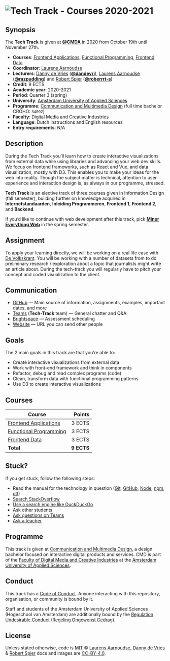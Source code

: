 # ![Tech Track - Courses 2020-2021][banner]

## Synopsis

The **Tech Track** is given at [**@CMDA**][cmda] in 2020 from
October 19th until November 27th.

*   **Courses**: [Frontend Applications][fa], [Functional Programming][fp],
    [Frontend Data][fd]
*   **Coordinator**: [Laurens Aarnoudse][razpudding-gh]
*   **Lecturers**:
    [Danny de Vries][dandevri-gh] ([**@dandevri**][dandevri-gh]),
    [Laurens Aarnoudse][razpudding-gh] ([**@razpudding**][razpudding-gh]) and
    [Robert Spier][roberrrt-s-gh] ([**@roberrrt-s**][roberrrt-s-gh])
*   **Credit**: 9 ECTS
*   **Academic year**: 2020-2021
*   **Period**: Quarter 3 (spring)
*   **University**: [Amsterdam University of Applied Sciences][university]
*   **Programme**: [Communication and Multimedia Design][cmda] (full time bachelor CROHO: `34092`)
*   **Faculty**: [Digital Media and Creative Industries][faculty]
*   **Language**: Dutch instructions and English resources
*   **Entry requirements**: N/A

## Description

During the Tech Track you’ll learn how to create interactive visualizations from external data while using libraries and advancing your web dev skills. We focus on frontend frameworks, such as React and Vue, and data visualization, mostly with D3. This enables you to make your ideas for the web into reality. Though the subject matter is technical, attention to user experience and interaction design is, as always in our programme, stressed. 

**Tech Track** is an elective track of three courses given in Information
Design (fall semester), building further on knowledge acquired in
**Internetstandaarden**, **Inleiding Programmeren**, **Frontend 1**,
**Frontend 2**, and **Backend**.

If you’d like to continue with web development after this track, pick
[**Minor Everything Web**][minor] in the spring semester.

## Assignment

To apply your learning directly, we will be working on a real life case with [De Volkskrant][krant]. You will be working with a number of datasets from to do preliminary research / exploration about a topic that journalists might write an article about. During the tech-track you will regularly have to pitch your concept and coded visualization to the client. 

## Communication

*   [GitHub][home]
    — Main source of information, assignments, examples, important dates,
    and more
*   [Teams][] (**Tech-Track** team)
    — General chatter and Q&A
*   [Brightspace][]
    — Assessment scheduling
*   [Website][]
    — URL you can send other people

## Goals

The 2 main goals in this track are that you’re able to:

*  Create interactive visualizations from external data
*  Work with front-end framework and think in components
*  Refactor, debug and read complex programs (code)
*  Clean, transform data with functional programming patterns
*  Use D3 to create interactive visualizations

## Courses

| Course                       |     Points |
| ---------------------------- | ---------: |
| [Frontend Applications][fa]  |     3 ECTS |
| [Functional Programming][fp] |     3 ECTS |
| [Frontend Data][fd]          |     3 ECTS |
| **Total**                    | **9 ECTS** |

## Stuck?

If you get stuck, follow the following steps:

*   Read the manual for the technology in question
    ([Git](https://git-scm.com/docs),
    [GitHub](https://guides.github.com),
    [Node](https://nodejs.org/api/),
    [npm](https://docs.npmjs.com),
    [d3](https://d3js.org))
*   [Search StackOverflow](https://stackoverflow.com)
*   [Use a search engine like DuckDuckGo](https://duckduckgo.com)
*   Ask other students
*   [Ask questions on Teams][teams]
*   [Ask a teacher][synopsis]

## Programme

This track is given at [Communication and Multimedia Design][bachelor], a
design bachelor focused on interactive digital products and services.
CMD is part of the [Faculty of Digital Media and Creative Industries][faculty]
at the [Amsterdam University of Applied Sciences][university].

## Conduct

This track has a [Code of Conduct][coc].
Anyone interacting with this repository, organisation, or community is bound
by it.

Staff and students of the Amsterdam University of Applied Sciences (Hogeschool
van Amsterdam) are additionally bound by the [Regulation Undesirable
Conduct][ruc] ([Regeling Ongewenst Gedrag][rog]).

## License

Unless stated otherwise, code is [MIT][] © [Laurens Aarnoudse][razpudding-gh], [Danny de Vries][dandevri-gh] & [Robert Spier][roberrrt-s-gh]
docs and images are [CC-BY-4.0][].

<!-- Definitions -->

[bachelor]: https://www.cmd-amsterdam.nl/english/

[faculty]: https://www.amsterdamuas.com/faculty/fdmci/faculty-of-digital-media-and-creative-industries.html

[university]: https://www.amsterdamuas.com

[cmd-logo]: images/cmd.jpg

[coc]: code-of-conduct.md

[ruc]: https://www.amsterdamuas.com/practical-matters/algemeen/hva-breed/juridische-zaken/legal-affairs/regulation-undesirable-conduct/regulation-undesirable-conduct.html#anker-3-complaints-authority

[rog]: https://www.hva.nl/praktisch/algemeen/hva-breed/juridische-zaken/loket-beroep-bezwaar-en-klacht/regeling-ongewenst-gedrag/regeling-ongewenst-gedrag.html?origin=gbS4rg%2FDTZuxQ6lGVF%2BN1A

[mit]: license.md#code

[cc-by-4.0]: license.md#documentation-and-images

[banner]: https://cdn.jsdelivr.net/gh/cmda-tt/logo@d3abd8b1/banner.svg

[synopsis]: #synopsis

[cmda]: https://github.com/cmda

[fa]: frontend-applications

[fp]: functional-programming

[fd]: frontend-data

[dandevri-gh]: https://github.com/dandevri

[razpudding-gh]: https://github.com/Razpudding

[roberrrt-s-gh]: https://github.com/roberrrt-s

[minor]: https://cmda.github.io/minor-everything-web/

[home]: https://github.com/cmda-tt

[website]: https://cmda-tt.github.io/course-20-21/

[krant]: https://www.volkskrant.nl/

[teams]: https://teams.microsoft.com/l/team/19%3abb5d1ccf5b92468dae0e0cc06c52a12e%40thread.tacv2/conversations?groupId=9797115c-dc0c-415f-a740-1c0a825baee1&tenantId=0907bb1e-21fc-476f-8843-02d09ceb59a7

[Brightspace]: https://dlo.mijnhva.nl/d2l/home/32180

[lynda-portal]: https://lyndaportal.ict.hva.nl
